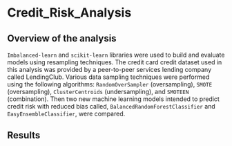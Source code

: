 # Credit_Risk_Analysis
## Overview of the analysis
`Imbalanced-learn` and `scikit-learn` libraries were used to build and evaluate models using resampling techniques. The credit card credit dataset used in this analysis was provided by a peer-to-peer services lending company called LendingClub. Various data sampling techniques were performed using the following algorithms: `RandomOverSampler` (oversampling), `SMOTE` (oversampling), `ClusterCentroids` (undersampling), and `SMOTEEN` (combination). Then two new machine learning models intended to predict credit risk with reduced bias called, `BalancedRandomForestClassifier` and `EasyEnsembleClassifier`, were compared.

## Results


